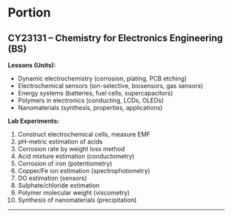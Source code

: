 # Portion

## **CY23131 – Chemistry for Electronics Engineering (BS)**

**Lessons (Units):**

* Dynamic electrochemistry (corrosion, plating, PCB etching)
* Electrochemical sensors (ion-selective, biosensors, gas sensors)
* Energy systems (batteries, fuel cells, supercapacitors)
* Polymers in electronics (conducting, LCDs, OLEDs)
* Nanomaterials (synthesis, properties, applications)

**Lab Experiments:**

1. Construct electrochemical cells, measure EMF
2. pH-metric estimation of acids
3. Corrosion rate by weight loss method
4. Acid mixture estimation (conductometry)
5. Corrosion of iron (potentiometry)
6. Copper/Fe ion estimation (spectrophotometry)
7. DO estimation (sensors)
8. Sulphate/chloride estimation
9. Polymer molecular weight (viscometry)
10. Synthesis of nanomaterials (precipitation)

---